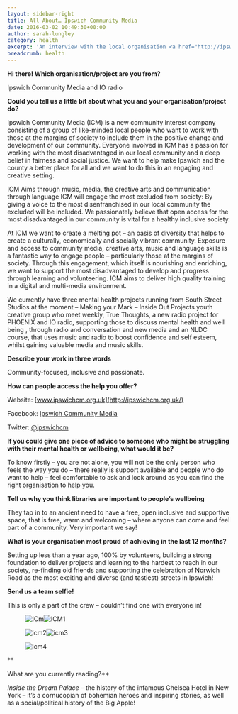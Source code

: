 ```yaml
---
layout: sidebar-right
title: All About… Ipswich Community Media
date: 2016-03-02 10:49:30+00:00
author: sarah-lungley
category: health
excerpt: 'An interview with the local organisation <a href="http://ipswichcm.org.uk/">Ipswich Community Media</a>.'
breadcrumb: health
---
```

**Hi there! Which organisation/project are you from?**

Ipswich Community Media and IO radio

**Could you tell us a little bit about what you and your organisation/project do?**

Ipswich Community Media (ICM) is a new community interest company consisting of a group of like-minded local people who want to work with those at the margins of society to include them in the positive change and development of our community. Everyone involved in ICM has a passion for working with the most disadvantaged in our local community and a deep belief in fairness and social justice. We want to help make Ipswich and the county a better place for all and we want to do this in an engaging and creative setting.

ICM Aims through music, media, the creative arts and communication through language ICM will engage the most excluded from society: By giving a voice to the most disenfranchised in our local community the excluded will be included. We passionately believe that open access for the most disadvantaged in our community is vital for a healthy inclusive society.

At ICM we want to create a melting pot – an oasis of diversity that helps to create a culturally, economically and socially vibrant community. Exposure and access to community media, creative arts, music and language skills is a fantastic way to engage people – particularly those at the margins of society. Through this engagement, which itself is nourishing and enriching, we want to support the most disadvantaged to develop and progress through learning and volunteering. ICM aims to deliver high quality training in a digital and multi-media environment.

We currently have three mental health projects running from South Street Studios at the moment – Making your Mark – Inside Out Projects youth creative group who meet weekly, True Thoughts, a new radio project for PHOENIX and IO radio, supporting those to discuss mental health and well being , through radio and conversation and new media and an NLDC course, that uses music and radio to boost confidence and self esteem, whilst gaining valuable media and music skills.

**Describe your work in three words**

Community-focused, inclusive and passionate.

**How can people access the help you offer?**

Website: [www.ipswichcm.org.uk](http://ipswichcm.org.uk/)

Facebook: [Ipswich Community Media](https://www.facebook.com/ipswichcm/?fref=ts)

Twitter: [@ipswichcm](https://twitter.com/ipswichcm)

**If you could give one piece of advice to someone who might be struggling with their mental health or wellbeing, what would it be?**

To know firstly – you are not alone, you will not be the only person who feels the way you do &#8211; there really is support available and people who do want to help – feel comfortable to ask and look around as you can find the right organisation to help you.

**Tell us why you think libraries are important to people’s wellbeing**

They tap in to an ancient need to have a free, open inclusive and supportive space, that is free, warm and welcoming – where anyone can come and feel part of a community. Very important we say!

**What is your organisation most proud of achieving in the last 12 months?**

Setting up less than a year ago, 100% by volunteers, building a strong foundation to deliver projects and learning to the hardest to reach in our society, re-finding old friends and supporting the celebration of Norwich Road as the most exciting and diverse (and tastiest) streets in Ipswich!

**Send us a team selfie!**

This is only a part of the crew – couldn’t find one with everyone in!<figure>

 <img class="alignnone" src="http://suffolklibraries.co.uk/wp-content/uploads/2016/03/ICm-113x150.jpg" alt="ICm" /><img class="alignnone" src="http://suffolklibraries.co.uk/wp-content/uploads/2016/03/ICM1-113x150.jpg" alt="ICM1" /></figure> <figure> <img class="alignnone" src="http://suffolklibraries.co.uk/wp-content/uploads/2016/03/icm2-225x150.jpg" alt="icm2" /><img class="alignnone" src="http://suffolklibraries.co.uk/wp-content/uploads/2016/03/icm3-200x150.jpg" alt="icm3" /></figure> <figure><img class="alignnone" src="http://suffolklibraries.co.uk/wp-content/uploads/2016/03/icm4-225x150.jpg" alt="icm4" /></figure>

**

What are you currently reading?**

<cite>Inside the Dream Palace</cite> – the history of the infamous Chelsea Hotel in New York – it’s a cornucopian of bohemian heroes and inspiring stories, as well as a social/political history of the Big Apple!

